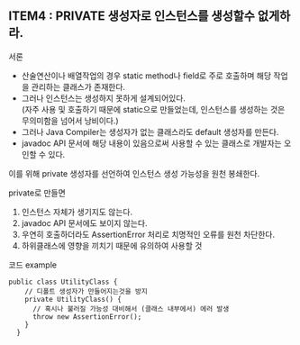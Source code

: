 ## ITEM4 : PRIVATE 생성자로 인스턴스를 생성할수 없게하라.


서론

- 산술연산이나 배열작업의 경우 static method나 field로 주로 호출하며 해당 작업을 관리하는 클래스가 존재한다.
- 그러나 인스턴스는 생성하지 못하게 설계되어있다. <br>
(자주 사용 및 호출하기 때문에 static으로 만들었는데, 인스턴스를 생성하는 것은 무의미함을 넘어서 낭비이다.)
- 그러나 Java Compiler는 생성자가 없는 클래스라도 default 생성자를 만든다.
- javadoc API 문서에 해당 내용이 있음으로써 사용할 수 있는 클래스로 개발자는 오인할 수 있다.


이를 위해 private 생성자를 선언하여 인스턴스 생성 가능성을 원천 봉쇄한다.


private로 만들면
1. 인스턴스 자체가 생기지도 않는다.
2. javadoc API 문서에도 보이지 않는다.
3. 우연히 호출하더라도 AssertionError 처리로 치명적인 오류를 원천 차단한다.
4. 하위클래스에 영향을 끼치기 때문에 유의하여 사용할 것

코드 example
<pre><code>public class UtilityClass {
    // 디폴트 생성자가 만들어지는것을 방지
    private UtilityClass() {
      // 혹시나 불러질 가능성 대비해서 (클래스 내부에서) 에러 발생
      throw new AssertionError();
    }
  }</code></pre>


